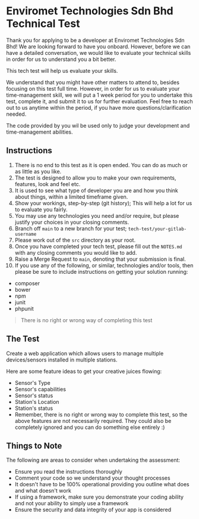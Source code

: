 # Enviromet Technologies Sdn Bhd Technical Test
Thank you for applying to be a developer at Enviromet Technologies Sdn Bhd!
We are looking forward to have you onboard. However, before we can have a detailed conversation, we would like to evaluate your technical skills in order for us to understand you a bit better.

This tech test will help us evaluate your skills.

We understand that you might have other matters to attend to, besides focusing on this test full time. However, in order for us to evaluate your time-management skill, we will put a 1 week period for you to undertake this test, complete it, and submit it to us for further evaluation. Feel free to reach out to us anytime within the period, if you have more questions/clarification needed.

The code provided by you wil be used only to judge your development and time-management abilities.

## Instructions
1. There is no end to this test as it is open ended. You can do as much or as little as you like.
2. The test is designed to allow you to make your own requirements, features, look and feel etc.
3. It is used to see what type of developer you are and how you think about things, within a limited timeframe given.
4. Show your workings, step-by-step (git history); This will help a lot for us to evaluate you fairly.
5. You may use any technologies you need and/or require, but please justify your choices in your closing comments.
6. Branch off `main` to a new branch for your test; `tech-test/your-gitlab-username`
7. Please work out of the `src` directory as your root.
8. Once you have completed your tech test, please fill out the `NOTES.md` with any closing comments you would like to add.
9. Raise a Merge Request to `main`, denoting that your submission is final.
10. If you use any of the following, or similar, technologies and/or tools, then please be sure to include instructions on getting your solution running:
  * composer
  * bower
  * npm
  * junit
  * phpunit

> There is no right or wrong way of completing this test

## The Test
Create a web application which allows users to manage multiple devices/sensors installed in multiple stations.

Here are some feature ideas to get your creative juices flowing:
 - Sensor's Type
 - Sensor's capabilities
 - Sensor's status
 - Station's Location
 - Station's status
 - Remember, there is no right or wrong way to complete this test, so the above features are not necessarily required. They could also be completely ignored and you can do something else entirely :)

## Things to Note
The following are areas to consider when undertaking the assessment:
 - Ensure you read the instructions thoroughly
 - Comment your code so we understand your thought processes
 - It doesn't have to be 100% operational providing you outline what does and what doesn't work
 - If using a framework, make sure you demonstrate your coding ability and not your ability to simply use a framework
 - Ensure the security and data integrity of your app is considered

